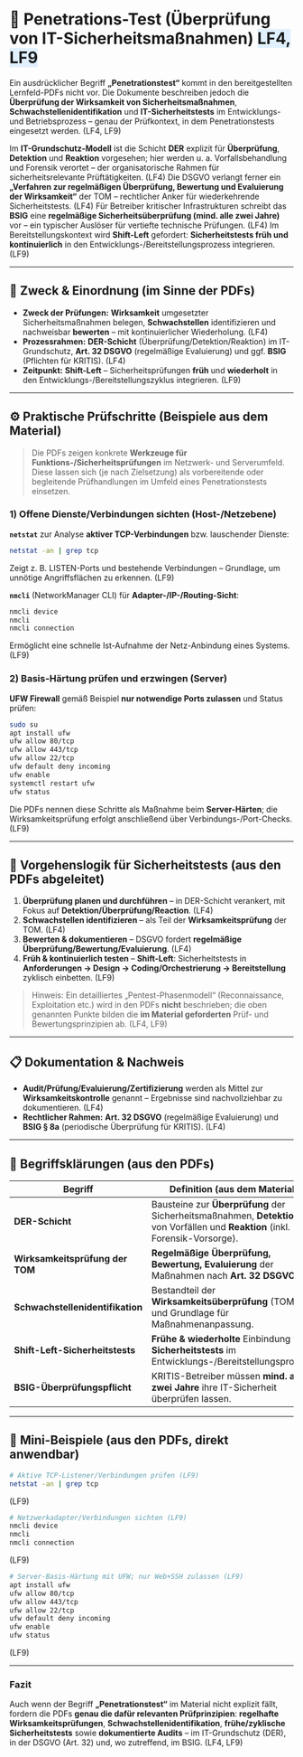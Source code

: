 # 🔐 Penetrations-Test (Überprüfung von IT-Sicherheitsmaßnahmen) <span style="background:#e0f0ff;">LF4, LF9</span>

Ein ausdrücklicher Begriff **„Penetrationstest“** kommt in den bereitgestellten Lernfeld-PDFs nicht vor. Die Dokumente beschreiben jedoch die **Überprüfung der Wirksamkeit von Sicherheitsmaßnahmen**, **Schwachstellenidentifikation** und **IT-Sicherheitstests** im Entwicklungs- und Betriebsprozess – genau der Prüfkontext, in dem Penetrationstests eingesetzt werden. (LF4, LF9)

Im **IT-Grundschutz-Modell** ist die Schicht **DER** explizit für **Überprüfung**, **Detektion** und **Reaktion** vorgesehen; hier werden u. a. Vorfallsbehandlung und Forensik verortet – der organisatorische Rahmen für sicherheitsrelevante Prüftätigkeiten. (LF4) 
Die DSGVO verlangt ferner ein **„Verfahren zur regelmäßigen Überprüfung, Bewertung und Evaluierung der Wirksamkeit“** der TOM – rechtlicher Anker für wiederkehrende Sicherheitstests. (LF4) 
Für Betreiber kritischer Infrastrukturen schreibt das **BSIG** eine **regelmäßige Sicherheitsüberprüfung (mind. alle zwei Jahre)** vor – ein typischer Auslöser für vertiefte technische Prüfungen. (LF4) 
Im Bereitstellungskontext wird **Shift-Left** gefordert: **Sicherheitstests früh und kontinuierlich** in den Entwicklungs-/Bereitstellungsprozess integrieren. (LF9) 

---

## 🎯 Zweck & Einordnung (im Sinne der PDFs)

* **Zweck der Prüfungen:** **Wirksamkeit** umgesetzter Sicherheitsmaßnahmen belegen, **Schwachstellen** identifizieren und nachweisbar **bewerten** – mit kontinuierlicher Wiederholung. (LF4)
* **Prozessrahmen:** **DER-Schicht** (Überprüfung/Detektion/Reaktion) im IT-Grundschutz, **Art. 32 DSGVO** (regelmäßige Evaluierung) und ggf. **BSIG** (Pflichten für KRITIS). (LF4)
* **Zeitpunkt:** **Shift-Left** – Sicherheitsprüfungen **früh** und **wiederholt** in den Entwicklungs-/Bereitstellungszyklus integrieren. (LF9) 

---

## ⚙️ Praktische Prüfschritte (Beispiele aus dem Material)

> Die PDFs zeigen konkrete **Werkzeuge für Funktions-/Sicherheitsprüfungen** im Netzwerk- und Serverumfeld. Diese lassen sich (je nach Zielsetzung) als vorbereitende oder begleitende Prüfhandlungen im Umfeld eines Penetrationstests einsetzen.

### 1) Offene Dienste/Verbindungen sichten (Host-/Netzebene)

**`netstat`** zur Analyse **aktiver TCP-Verbindungen** bzw. lauschender Dienste:

```bash
netstat -an | grep tcp
```

Zeigt z. B. LISTEN-Ports und bestehende Verbindungen – Grundlage, um unnötige Angriffsflächen zu erkennen. (LF9) 

**`nmcli`** (NetworkManager CLI) für **Adapter-/IP-/Routing-Sicht**:

```bash
nmcli device
nmcli
nmcli connection
```

Ermöglicht eine schnelle Ist-Aufnahme der Netz-Anbindung eines Systems. (LF9) 

### 2) Basis-Härtung prüfen und erzwingen (Server)

**UFW Firewall** gemäß Beispiel **nur notwendige Ports zulassen** und Status prüfen:

```bash
sudo su
apt install ufw
ufw allow 80/tcp
ufw allow 443/tcp
ufw allow 22/tcp
ufw default deny incoming
ufw enable
systemctl restart ufw
ufw status
```

Die PDFs nennen diese Schritte als Maßnahme beim **Server-Härten**; die Wirksamkeitsprüfung erfolgt anschließend über Verbindungs-/Port-Checks. (LF9) 

---

## 🧪 Vorgehenslogik für Sicherheitstests (aus den PDFs abgeleitet)

1. **Überprüfung planen und durchführen** – in DER-Schicht verankert, mit Fokus auf **Detektion/Überprüfung/Reaction**. (LF4) 
2. **Schwachstellen identifizieren** – als Teil der **Wirksamkeitsprüfung** der TOM. (LF4) 
3. **Bewerten & dokumentieren** – DSGVO fordert **regelmäßige Überprüfung/Bewertung/Evaluierung**. (LF4) 
4. **Früh & kontinuierlich testen** – **Shift-Left**: Sicherheitstests in **Anforderungen → Design → Coding/Orchestrierung → Bereitstellung** zyklisch einbetten. (LF9) 

> Hinweis: Ein detailliertes „Pentest-Phasenmodell“ (Reconnaissance, Exploitation etc.) wird in den PDFs **nicht** beschrieben; die oben genannten Punkte bilden die **im Material geforderten** Prüf- und Bewertungsprinzipien ab. (LF4, LF9)

---

## 📋 Dokumentation & Nachweis

* **Audit/Prüfung/Evaluierung/Zertifizierung** werden als Mittel zur **Wirksamkeitskontrolle** genannt – Ergebnisse sind nachvollziehbar zu dokumentieren. (LF4) 
* **Rechtlicher Rahmen:** **Art. 32 DSGVO** (regelmäßige Evaluierung) und **BSIG § 8a** (periodische Überprüfung für KRITIS). (LF4)

---

## 🧠 Begriffsklärungen (aus den PDFs)

| Begriff                          | Definition (aus dem Material)                                                                                                   | Quelle |
| -------------------------------- | ------------------------------------------------------------------------------------------------------------------------------- | ------ |
| **DER-Schicht**                  | Bausteine zur **Überprüfung** der Sicherheitsmaßnahmen, **Detektion** von Vorfällen und **Reaktion** (inkl. Forensik-Vorsorge). | LF4    |
| **Wirksamkeitsprüfung der TOM**  | **Regelmäßige Überprüfung, Bewertung, Evaluierung** der Maßnahmen nach **Art. 32 DSGVO**.                                       | LF4    |
| **Schwachstellenidentifikation** | Bestandteil der **Wirksamkeitsüberprüfung** (TOM) und Grundlage für Maßnahmenanpassung.                                         | LF4    |
| **Shift-Left-Sicherheitstests**  | **Frühe & wiederholte** Einbindung von **Sicherheitstests** im Entwicklungs-/Bereitstellungsprozess.                            | LF9    |
| **BSIG-Überprüfungspflicht**     | KRITIS-Betreiber müssen **mind. alle zwei Jahre** ihre IT-Sicherheit überprüfen lassen.                                         | LF4    |

---

## 🧩 Mini-Beispiele (aus den PDFs, direkt anwendbar)

```bash
# Aktive TCP-Listener/Verbindungen prüfen (LF9)
netstat -an | grep tcp
```

(LF9) 

```bash
# Netzwerkadap­ter/Verbindungen sichten (LF9)
nmcli device
nmcli
nmcli connection
```

(LF9) 

```bash
# Server-Basis-Härtung mit UFW; nur Web+SSH zulassen (LF9)
apt install ufw
ufw allow 80/tcp
ufw allow 443/tcp
ufw allow 22/tcp
ufw default deny incoming
ufw enable
ufw status
```

(LF9) 

---

### Fazit

Auch wenn der Begriff **„Penetrationstest“** im Material nicht explizit fällt, fordern die PDFs **genau die dafür relevanten Prüfprinzipien**: **regelhafte Wirksamkeitsprüfungen**, **Schwachstellenidentifikation**, **frühe/zyklische Sicherheitstests** sowie **dokumentierte Audits** – im IT-Grundschutz (DER), in der DSGVO (Art. 32) und, wo zutreffend, im BSIG. (LF4, LF9)
